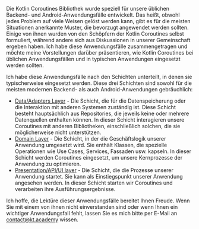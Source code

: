 


Die Kotlin Coroutines Bibliothek wurde speziell für unsere üblichen Backend- und Android-Anwendungsfälle entwickelt. Das heißt, obwohl jedes Problem auf viele Weisen gelöst werden kann, gibt es für die meisten Situationen anerkannte Muster, die bevorzugt angewendet werden sollten. Einige von ihnen wurden von den Schöpfern der Kotlin Coroutines selbst formuliert, während andere sich aus Diskussionen in unserer Gemeinschaft ergeben haben. Ich habe diese Anwendungsfälle zusammengetragen und möchte meine Vorstellungen darüber präsentieren, wie Kotlin Coroutines bei üblichen Anwendungsfällen und in typischen Anwendungen eingesetzt werden sollten.

Ich habe diese Anwendungsfälle nach den Schichten unterteilt, in denen sie typischerweise eingesetzt werden. Diese drei Schichten sind sowohl für die meisten modernen Backend- als auch Android-Anwendungen gebräuchlich:

* [Data/Adapters Layer](https://kt.academy/article/cc-use-cases-data-layer) - Die Schicht, die für die Datenspeicherung oder die Interaktion mit anderen Systemen zuständig ist. Diese Schicht besteht hauptsächlich aus Repositories, die jeweils keine oder mehrere Datenquellen enthalten können. In dieser Schicht interagieren unsere Coroutines mit anderen Bibliotheken, einschließlich solchen, die sie möglicherweise nicht unterstützen.
* [Domain Layer](https://kt.academy/article/cc-use-cases-domain-layer) - Die Schicht, in der die Geschäftslogik unserer Anwendung umgesetzt wird. Sie enthält Klassen, die spezielle Operationen wie Use Cases, Services, Fassaden usw. kapseln. In dieser Schicht werden Coroutines eingesetzt, um unsere Kernprozesse der Anwendung zu optimieren.
* [Presentation/API/UI layer](https://kt.academy/article/cc-use-cases-presentation-layer) - Die Schicht, die die Prozesse unserer Anwendung startet. Sie kann als Einstiegspunkt unserer Anwendung angesehen werden. In dieser Schicht starten wir Coroutines und verarbeiten ihre Ausführungsergebnisse.

Ich hoffe, die Lektüre dieser Anwendungsfälle bereitet Ihnen Freude. Wenn Sie mit einem von ihnen nicht einverstanden sind oder wenn Ihnen ein wichtiger Anwendungsfall fehlt, lassen Sie es mich bitte per E-Mail an contact@kt.academy wissen.


